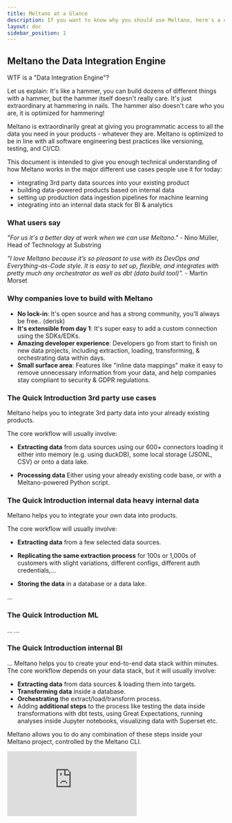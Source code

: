 ```yaml
---
title: Meltano at a Glance
description: If you want to know why you should use Meltano, here's a quick overview of the basics of all of it.
layout: doc
sidebar_position: 1
---
```

## Meltano the Data Integration Engine

WTF is a "Data Integration Engine"?

Let us explain: It's like a hammer, you can build dozens of different things with a hammer, but the hammer itself doesn't really care. It's just extraordinary at hammering in nails. The hammer also doesn't care who you are, it is optimized for hammering!

Meltano is extraordinarily great at giving you programmatic access to all the data you need in your products - whatever they are. Meltano is optimized to be in line with all software engineering best practices like versioning, testing, and CI/CD.

This document is intended to give you enough technical understanding of how Meltano works in the major different use cases people use it for today:

-  integrating 3rd party data sources into your existing product
-  building data-powered products based on internal data
-  setting up production data ingestion pipelines for machine learning
-  integrating into an internal data stack for BI & analytics

### What users say

_"For us it's a better day at work when we can use Meltano."_ - Nino Müller, Head of Technology at Substring

_"I love Meltano because it’s so pleasant to use with its DevOps and Everything-as-Code style. It is easy to set up, flexible, and integrates with pretty much any orchestrator as well as dbt (data build tool)"._ - Martin Morset

### Why companies love to build with Meltano

- **No lock-in**: It's open source and has a strong community, you'll always be free.. (derisk)
- **It's extensible from day 1**: It's super easy to add a custom connection using the SDKs/EDKs.
- **Amazing developer experience**: Developers go from start to finish on new data projects, including extraction, loading, transforming, & orchestrating data within days.
- **Small surface area**: Features like "inline data mappings" make it easy to remove unnecessary information from your data, and help companies stay compliant to security & GDPR regulations.

### The Quick Introduction 3rd party use cases

Meltano helps you to integrate 3rd party data into your already existing products. 

The core workflow will usually involve:

- **Extracting data** from data sources using our 600+ connectors loading it either into memory (e.g. using duckDB), some local storage (JSONL, CSV) or onto 
a data lake. 

- **Processing data** Either using your already existing code base, or with a Meltano-powered Python script. 


### The Quick Introduction internal data heavy internal data

Meltano helps you to integrate your own data into products.

The core workflow will usually involve:

- **Extracting data** from a few selected data sources. 

- **Replicating the same extraction process** for 100s or 1,000s of customers with slight variations, different configs, different auth credentials,...

- **Storing the data** in a database or a data lake.


...
### The Quick Introduction ML

...
...
### The Quick Introduction internal BI

...
Meltano helps you to create your end-to-end data stack within minutes. The core workflow depends on your data stack, but it will usually involve:

- **Extracting data** from data sources & loading them into targets.
- **Transforming data** inside a database.
- **Orchestrating** the extract/load/transform process.
- Adding **additional steps** to the process like testing the data inside transformations with dbt tests, using Great Expectations, running analyses inside Jupyter notebooks, visualizing data with Superset etc.

Meltano allows you to do any combination of these steps inside your Meltano project, controlled by the Meltano CLI.

<iframe class="video" src="https://www.youtube.com/embed/53WC4kTwbGU" title="From 0 to ELT in 90 seconds with Meltano, tap-gitlab, and target-postgres" frameborder="0" allow="accelerometer; autoplay; clipboard-write; encrypted-media; gyroscope; picture-in-picture" allowfullscreen></iframe>